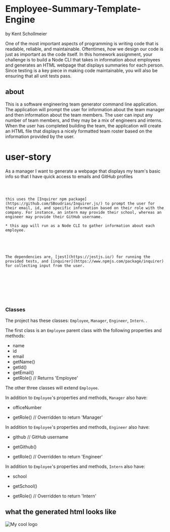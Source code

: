 # Employee-Summary-Template-Engine

by Kent Schollmeier

One of the most important aspects of programming is writing code that is readable, reliable, and maintainable. Oftentimes, *how* we design our code is just as important as the code itself. In this homework assignment, your challenge is to build a Node CLI that takes in information about employees and generates an HTML webpage that displays summaries for each person. Since testing is a key piece in making code maintainable, you will also be ensuring that all unit tests pass.


## about

This is a software engineering team generator command line application. The application will prompt the user for information about the team manager and then information about the team members. The user can input any number of team members, and they may be a mix of engineers and interns. When the user has completed building the team, the application will create an HTML file that displays a nicely formatted team roster based on the information provided by the user.

# user-story
As a manager
I want to generate a webpage that displays my team's basic info
so that I have quick access to emails and GitHub profiles
```



this uses the [Inquirer npm package](https://github.com/SBoudrias/Inquirer.js/) to prompt the user for their email, id, and specific information based on their role with the company. For instance, an intern may provide their school, whereas an engineer may provide their GitHub username.

* this app will run as a Node CLI to gather information about each employee.





The dependencies are, [jest](https://jestjs.io/) for running the provided tests, and [inquirer](https://www.npmjs.com/package/inquirer) for collecting input from the user.








```





### Classes
The project has these classes: `Employee`, `Manager`, `Engineer`,
`Intern`. .

The first class is an `Employee` parent class with the following properties and
methods:

  * name
  * id
  * email
  * getName()
  * getId()
  * getEmail()
  * getRole() // Returns 'Employee'

The other three classes will extend `Employee`. 

In addition to `Employee`'s properties and methods, `Manager` also have:

  * officeNumber

  * getRole() // Overridden to return 'Manager'

In addition to `Employee`'s properties and methods, `Engineer` also have:

  * github  // GitHub username

  * getGithub()

  * getRole() // Overridden to return 'Engineer'

In addition to `Employee`'s properties and methods, `Intern` also have:

  * school 

  * getSchool()

  * getRole() // Overridden to return 'Intern'



## what the generated html looks like 

<img src="https://raw.githubusercontent.com/jschollmeier/Employee-Summary-Template-Engine/Develop/ESTE.PNG" alt="My cool logo"/>





